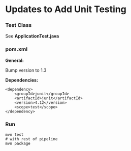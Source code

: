 # Updates to Add Unit Testing

### Test Class

See **ApplicationTest.java**

### pom.xml

**General:**

Bump version to 1.3

**Dependencies:**

	<dependency>
        <groupId>junit</groupId>
        <artifactId>junit</artifactId>
        <version>4.12</version>
        <scope>test</scope>
    </dependency>

### Run

	mvn test
	# with rest of pipeline
	mvn package